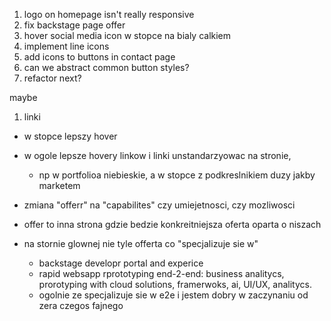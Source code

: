 1) logo on homepage isn't really responsive
2) fix backstage page offer
3) hover social media icon w stopce na bialy calkiem
4) implement line icons 
5) add icons to buttons in contact page
6) can we abstract common button styles?
7) refactor next?

maybe
1) linki 
- w stopce lepszy hover 
- w ogole lepsze hovery linkow i linki unstandarzyowac na stronie, 
  - np w portfolioa niebieskie, a w stopce z podkreslnikiem duzy jakby marketem



- zmiana "offerr" na "capabilites" czy umiejetnosci, czy mozliwosci
- offer to inna strona gdzie bedzie konkreitniejsza oferta oparta o niszach
- na stornie glownej nie tyle offerta co "specjalizuje sie w"
  - backstage developr portal and experice
  - rapid websapp rprototyping end-2-end: business analitycs, prorotyping with cloud solutions, framerwoks, ai, UI/UX, analitycs. 
  - ogolnie ze specjalizuje sie w e2e i jestem dobry w zaczynaniu od zera czegos fajnego